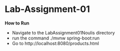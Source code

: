 # Lab-Assignment-01

**How to Run**

- Navigate to the LabAssignment01Noulis directory
- run the command ./mvnw spring-boot:run
- Go to http://localhost:8080/products.html
